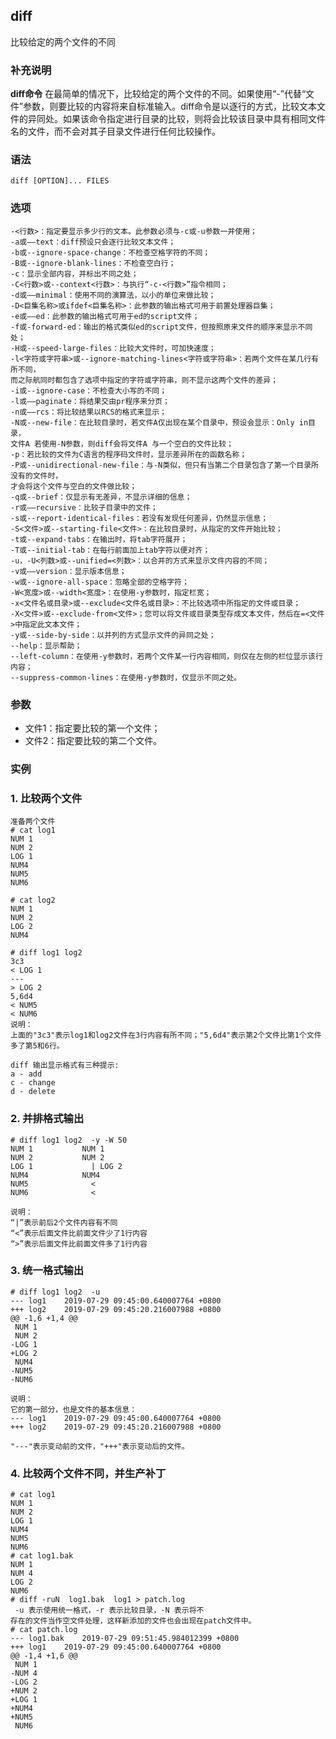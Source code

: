 ## diff ##

比较给定的两个文件的不同

### 补充说明 ###

**diff命令** 在最简单的情况下，比较给定的两个文件的不同。如果使用“-”代替“文件”参数，则要比较的内容将来自标准输入。diff命令是以逐行的方式，比较文本文件的异同处。如果该命令指定进行目录的比较，则将会比较该目录中具有相同文件名的文件，而不会对其子目录文件进行任何比较操作。


###  语法

	diff [OPTION]... FILES

###  选项

	-<行数>：指定要显示多少行的文本。此参数必须与-c或-u参数一并使用；
	-a或——text：diff预设只会逐行比较文本文件；
	-b或--ignore-space-change：不检查空格字符的不同；
	-B或--ignore-blank-lines：不检查空白行；
	-c：显示全部内容，并标出不同之处；
	-C<行数>或--context<行数>：与执行“-c-<行数>”指令相同；
	-d或——minimal：使用不同的演算法，以小的单位来做比较；
	-D<巨集名称>或ifdef<巨集名称>：此参数的输出格式可用于前置处理器巨集；
	-e或——ed：此参数的输出格式可用于ed的script文件；
	-f或-forward-ed：输出的格式类似ed的script文件，但按照原来文件的顺序来显示不同处；
	-H或--speed-large-files：比较大文件时，可加快速度；
	-l<字符或字符串>或--ignore-matching-lines<字符或字符串>：若两个文件在某几行有所不同，
	而之际航同时都包含了选项中指定的字符或字符串，则不显示这两个文件的差异；
	-i或--ignore-case：不检查大小写的不同；
	-l或——paginate：将结果交由pr程序来分页；
	-n或——rcs：将比较结果以RCS的格式来显示；
	-N或--new-file：在比较目录时，若文件A仅出现在某个目录中，预设会显示：Only in目录，
	文件A 若使用-N参数，则diff会将文件A 与一个空白的文件比较；
	-p：若比较的文件为C语言的程序码文件时，显示差异所在的函数名称；
	-P或--unidirectional-new-file：与-N类似，但只有当第二个目录包含了第一个目录所没有的文件时，
	才会将这个文件与空白的文件做比较；
	-q或--brief：仅显示有无差异，不显示详细的信息；
	-r或——recursive：比较子目录中的文件；
	-s或--report-identical-files：若没有发现任何差异，仍然显示信息；
	-S<文件>或--starting-file<文件>：在比较目录时，从指定的文件开始比较；
	-t或--expand-tabs：在输出时，将tab字符展开；
	-T或--initial-tab：在每行前面加上tab字符以便对齐；
	-u，-U<列数>或--unified=<列数>：以合并的方式来显示文件内容的不同；
	-v或——version：显示版本信息；
	-w或--ignore-all-space：忽略全部的空格字符；
	-W<宽度>或--width<宽度>：在使用-y参数时，指定栏宽；
	-x<文件名或目录>或--exclude<文件名或目录>：不比较选项中所指定的文件或目录；
	-X<文件>或--exclude-from<文件>；您可以将文件或目录类型存成文本文件，然后在=<文件>中指定此文本文件；
	-y或--side-by-side：以并列的方式显示文件的异同之处；
	--help：显示帮助；
	--left-column：在使用-y参数时，若两个文件某一行内容相同，则仅在左侧的栏位显示该行内容；
	--suppress-common-lines：在使用-y参数时，仅显示不同之处。

###  参数 

*   文件1：指定要比较的第一个文件；
*   文件2：指定要比较的第二个文件。

###  实例

### 1. 比较两个文件
	准备两个文件
	# cat log1 
	NUM 1
	NUM 2
	LOG 1
	NUM4
	NUM5
	NUM6
	
	# cat log2
	NUM 1
	NUM 2
	LOG 2
	NUM4

	# diff log1 log2 
	3c3
	< LOG 1
	---
	> LOG 2
	5,6d4
	< NUM5
	< NUM6
	说明：
	上面的"3c3"表示log1和log2文件在3行内容有所不同；"5,6d4"表示第2个文件比第1个文件多了第5和6行。
	
	diff 输出显示格式有三种提示:
	a - add
	c - change
	d - delete

### 2. 并排格式输出
	# diff log1 log2  -y -W 50
	NUM 1			NUM 1
	NUM 2			NUM 2
	LOG 1		      |	LOG 2
	NUM4			NUM4
	NUM5		      <
	NUM6		      <

	说明：
	“|”表示前后2个文件内容有不同
	“<”表示后面文件比前面文件少了1行内容
	“>”表示后面文件比前面文件多了1行内容

###  3. 统一格式输出
	# diff log1 log2  -u
	--- log1	2019-07-29 09:45:00.640007764 +0800
	+++ log2	2019-07-29 09:45:20.216007988 +0800
	@@ -1,6 +1,4 @@
	 NUM 1
	 NUM 2
	-LOG 1
	+LOG 2
	 NUM4
	-NUM5
	-NUM6

	说明：
	它的第一部分，也是文件的基本信息：
	--- log1	2019-07-29 09:45:00.640007764 +0800
	+++ log2	2019-07-29 09:45:20.216007988 +0800
	
	"---"表示变动前的文件，"+++"表示变动后的文件。
	

### 4. 比较两个文件不同，并生产补丁
	# cat log1
	NUM 1
	NUM 2
	LOG 1
	NUM4
	NUM5
	NUM6
	# cat log1.bak 
	NUM 1
	NUM 4
	LOG 2
	NUM6
	# diff -ruN  log1.bak  log1 > patch.log
	 -u 表示使用统一格式，-r 表示比较目录，-N 表示将不 
	存在的文件当作空文件处理，这样新添加的文件也会出现在patch文件中。
	# cat patch.log 
	--- log1.bak	2019-07-29 09:51:45.984012399 +0800
	+++ log1	2019-07-29 09:45:00.640007764 +0800
	@@ -1,4 +1,6 @@
	 NUM 1
	-NUM 4
	-LOG 2
	+NUM 2
	+LOG 1
	+NUM4
	+NUM5
	 NUM6
